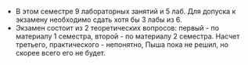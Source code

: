 - В этом семестре 9 лабораторных занятий и 5 лаб. Для допуска к экзамену необходимо сдать хотя бы 3 лабы из 6.  
- Экзамен состоит из 2 теоретических вопросов: первый - по материалу 1 семестра, второй - по материалу 2 семестра. Насчет третьего, практического - непонятно, Пыша пока не решил, но скорее всего его не будет.